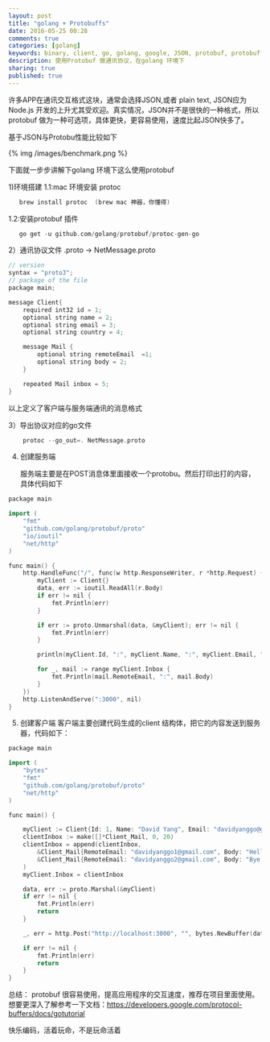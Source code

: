 ```yaml
---
layout: post
title: "golang + Protobuffs"
date: 2016-05-25 00:28
comments: true
categories: [golang]
keywords: binary, client, go, golang, google, JSON, protobuf, protobuffers, protobuffs, protocol buffer, server, transport
description: 使用Protobuf 做通讯协议，在golang 环境下
sharing: true
published: true  
---
```


许多APP在通讯交互格式这块，通常会选择JSON,或者 plain text, JSON应为Node.js 开发的上升尤其受欢迎。真实情况，JSON并不是很快的一种格式，所以protobuf 做为一种可选项，具体更快，更容易使用，速度比起JSON快多了。
<!--more-->

基于JSON与Protobu性能比较如下

{% img /images/benchmark.png %} 

下面就一步步讲解下golang 环境下这么使用protobuf

1)环境搭建
   1.1:mac 环境安装 protoc
``` c++
   brew install protoc  (brew mac 神器，你懂得) 
```
   1.2:安装protobuf 插件
``` c++
   go get -u github.com/golang/protobuf/protoc-gen-go
```


2）通讯协议文件 .proto -> NetMessage.proto
``` c++
// version
syntax = "proto3";
// package of the file
package main;

message Client{
	required int32 id = 1;
	optional string name = 2;
	optional string email = 3;
	optional string country = 4;

	message Mail {
		optional string remoteEmail  =1;
		optional string body = 2; 
	}

	repeated Mail inbox = 5;
}
```
   以上定义了客户端与服务端通讯的消息格式

3）导出协议对应的go文件
``` c++
	protoc --go_out=. NetMessage.proto
```


4) 创建服务端

   服务端主要是在POST消息体里面接收一个protobu。然后打印出打的内容，具体代码如下
``` c++
package main

import (
	"fmt"
	"github.com/golang/protobuf/proto"
	"io/ioutil"
	"net/http"
)

func main() {
	http.HandleFunc("/", func(w http.ResponseWriter, r *http.Request) {
		myClient := Client{}
		data, err := ioutil.ReadAll(r.Body)
		if err != nil {
			fmt.Println(err)
		}

		if err := proto.Unmarshal(data, &myClient); err != nil {
			fmt.Println(err)
		}

		println(myClient.Id, ":", myClient.Name, ":", myClient.Email, ":", myClient.Country)

		for _, mail := range myClient.Inbox {
			fmt.Println(mail.RemoteEmail, ":", mail.Body)
		}
	})
	http.ListenAndServe(":3000", nil)
}

```

5) 创建客户端
   客户端主要创建代码生成的client 结构体，把它的内容发送到服务器，代码如下：
``` c++
package main

import (
	"bytes"
	"fmt"
	"github.com/golang/protobuf/proto"
	"net/http"
)

func main() {

	myClient := Client{Id: 1, Name: "David Yang", Email: "davidyanggo@gmail.com", Country: "CH"}
	clientInbox := make([]*Client_Mail, 0, 20)
	clientInbox = append(clientInbox,
		&Client_Mail{RemoteEmail: "davidyanggo1@gmail.com", Body: "Hello. davidyanggo1."},
		&Client_Mail{RemoteEmail: "davidyanggo2@gmail.com", Body: "Bye, davidyanggo2."}
	)
	myClient.Inbox = clientInbox

	data, err := proto.Marshal(&myClient)
    if err != nil {
        fmt.Println(err)
        return
    }

    _, err = http.Post("http://localhost:3000", "", bytes.NewBuffer(data))

    if err != nil {
        fmt.Println(err)
        return
    }
}

```


总结：
protobuf 很容易使用，提高应用程序的交互速度，推荐在项目里面使用。
想要更深入了解参考一下文档：https://developers.google.com/protocol-buffers/docs/gotutorial

快乐编码，活着玩命，不是玩命活着

